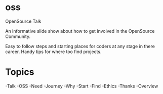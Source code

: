 # oss
OpenSource Talk

An informative slide show about how to get involved in the OpenSource Community.

Easy to follow steps and starting places for coders at any stage in there career. Handy tips for where too find projects. 


# Topics
-Talk
-OSS
-Need
-Journey
-Why
-Start
-Find
-Ethics
-Thanks
-Overview

